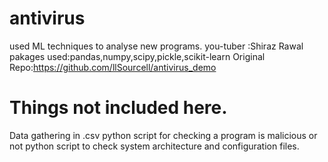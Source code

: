 # antivirus
used ML techniques to analyse  new programs.
you-tuber :Shiraz Rawal
pakages used:pandas,numpy,scipy,pickle,scikit-learn
Original Repo:https://github.com/llSourcell/antivirus_demo


# Things not included here.
Data gathering in .csv
python script for checking a program is malicious or not
python script to check system architecture and configuration files.
